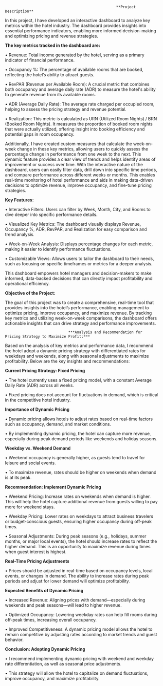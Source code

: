                                                        **Project Description**

                                                                         
In this project, I have developed an interactive dashboard to analyze key metrics within the hotel industry. The dashboard provides insights into essential performance indicators, enabling more informed decision-making and optimizing pricing and revenue strategies.

**The key metrics tracked in the dashboard are:**

  •	Revenue: Total income generated by the hotel, serving as a primary indicator of financial performance.
  
  •	Occupancy %: The percentage of available rooms that are booked, reflecting the hotel’s ability to attract guests.
  
  •	RevPAR (Revenue per Available Room): A crucial metric that combines both occupancy and average daily rate (ADR) to measure the hotel's ability to generate revenue from its available 
    rooms.
    
  •	ADR (Average Daily Rate): The average rate charged per occupied room, helping to assess the pricing strategy and revenue potential.
  
  •	Realization: This metric is calculated as URN (Utilized Room Nights) / BRN (Booked Room Nights). It measures the proportion of booked room nights that were actually utilized, 
    offering insight into booking efficiency and potential gaps in room occupancy.
    
    
Additionally, I have created custom measures that calculate the week-on-week change in these key metrics, allowing users to quickly assess the percentage change in performance from one week to the next. This dynamic feature provides a clear view of trends and helps identify areas of improvement or success over time.
With the interactive nature of the dashboard, users can easily filter data, drill down into specific time periods, and compare performance across different weeks or months. This enables real-time monitoring of hotel performance and aids in making data-driven decisions to optimize revenue, improve occupancy, and fine-tune pricing strategies.


**Key Features:**

   •	Interactive Filters: Users can filter by Week, Month, City, and Rooms to dive deeper into specific performance details.
   
   •	Visualized Key Metrics: The dashboard visually displays Revenue, Occupancy %, ADR, RevPAR, and Realization for easy comparison and trend analysis.
   
   •	Week-on-Week Analysis: Displays percentage changes for each metric, making it easier to identify performance fluctuations.
   
   •	Customizable Views: Allows users to tailor the dashboard to their needs, such as focusing on specific timeframes or metrics for a deeper analysis.
   
   
This dashboard empowers hotel managers and decision-makers to make informed, data-backed decisions that can directly impact profitability and operational efficiency.


**Objective of the Project:**

The goal of this project was to create a comprehensive, real-time tool that provides insights into the hotel’s performance, enabling management to optimize pricing, improve occupancy, and maximize revenue. By tracking key metrics and utilizing week-on-week comparisons, the dashboard offers actionable insights that can drive strategy and performance improvements.

                                                 
                                                 
                                                                                                 
                                                 
                                                 
                                                 
                                                 
                                                 
                                                 
                                 ***Analysis and Recommendation for Pricing Strategy to Maximize Profit:***
                                                 

Based on the analysis of key metrics and performance data, I recommend the hotel adopt a dynamic pricing strategy with differentiated rates for weekdays and weekends, along with seasonal adjustments to maximize profitability. Below are the key insights and recommendations:

**Current Pricing Strategy: Fixed Pricing**

  •	The hotel currently uses a fixed pricing model, with a constant Average Daily Rate (ADR) across all weeks.
  
  •	Fixed pricing does not account for fluctuations in demand, which is critical in the competitive hotel industry.
  


**Importance of Dynamic Pricing**

  •	Dynamic pricing allows hotels to adjust rates based on real-time factors such as occupancy, demand, and market conditions.
  
  •	By implementing dynamic pricing, the hotel can capture more revenue, especially during peak demand periods like weekends and holiday seasons.
  

**Weekday vs. Weekend Demand**

  •	Weekend occupancy is generally higher, as guests tend to travel for leisure and social events.
  
  •	To maximize revenue, rates should be higher on weekends when demand is at its peak.
  

**Recommendation: Implement Dynamic Pricing**

  •	Weekend Pricing: Increase rates on weekends when demand is higher. This will help the hotel capture additional revenue from guests willing to pay more for weekend stays.
  
  •	Weekday Pricing: Lower rates on weekdays to attract business travelers or budget-conscious guests, ensuring higher occupancy during off-peak times.
  
  •	Seasonal Adjustments: During peak seasons (e.g., holidays, summer months, or major local events), the hotel should increase rates to reflect the higher demand. This is an 
    opportunity to maximize revenue during times when guest interest is highest.
    

**Real-Time Pricing Adjustments**

  •	Prices should be adjusted in real-time based on occupancy levels, local events, or changes in demand. The ability to increase rates during peak periods and adjust for lower demand 
    will optimize profitability.

**Expected Benefits of Dynamic Pricing**

  •	Increased Revenue: Aligning prices with demand—especially during weekends and peak seasons—will lead to higher revenue.
  
  •	Optimized Occupancy: Lowering weekday rates can help fill rooms during off-peak times, increasing overall occupancy.
  
  •	Improved Competitiveness: A dynamic pricing model allows the hotel to remain competitive by adjusting rates according to market trends and guest behavior.
  

**Conclusion: Adopting Dynamic Pricing**

  •	I recommend implementing dynamic pricing with weekend and weekday rate differentiation, as well as seasonal price adjustments.
  
  •	This strategy will allow the hotel to capitalize on demand fluctuations, improve occupancy, and maximize profitability.
